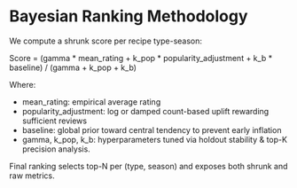 # Bayesian Ranking Methodology

We compute a shrunk score per recipe type-season:

Score = (gamma * mean_rating + k_pop * popularity_adjustment + k_b * baseline) / (gamma + k_pop + k_b)

Where:
- mean_rating: empirical average rating
- popularity_adjustment: log or damped count-based uplift rewarding sufficient reviews
- baseline: global prior toward central tendency to prevent early inflation
- gamma, k_pop, k_b: hyperparameters tuned via holdout stability & top-K precision analysis.

Final ranking selects top-N per (type, season) and exposes both shrunk and raw metrics.
